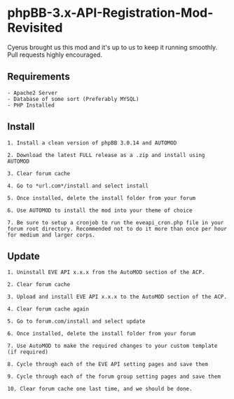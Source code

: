 # phpBB-3.x-API-Registration-Mod-Revisited


Cyerus brought us this mod and it's up to us to keep it running smoothly. Pull requests highly encouraged.


Requirements
-----------
```
- Apache2 Server
- Database of some sort (Preferably MYSQL)
- PHP Installed
```

Install
-----------
```
1. Install a clean version of phpBB 3.0.14 and AUTOMOD

2. Download the latest FULL release as a .zip and install using AUTOMOD

3. Clear forum cache

4. Go to *url.com*/install and select install

5. Once installed, delete the install folder from your forum

6. Use AUTOMOD to install the mod into your theme of choice

7. Be sure to setup a cronjob to run the eveapi_cron.php file in your forum root directory. Recommended not to do it more than once per hour for medium and larger corps.
```

Update
-----------
```
1. Uninstall EVE API x.x.x from the AutoMOD section of the ACP.

2. Clear forum cache

3. Upload and install EVE API x.x.x to the AutoMOD section of the ACP.

4. Clear forum cache again

5. Go to forum.com/install and select update

6. Once installed, delete the install folder from your forum

7. Use AutoMOD to make the required changes to your custom template (if required)

8. Cycle through each of the EVE API setting pages and save them

9. Cycle through each of the forum group setting pages and save them

10. Clear forum cache one last time, and we should be done.
```


